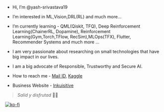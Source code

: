 * Hi, I’m @yash-srivastava19
* I’m interested in ML,Vision,DRL(RL) and much more... 
* I’m currently learning - QML(Qiskit, TFQ), Deep Reinforcement Learning(ChainerRL, Dopamine), Reinforcement Learning(Gym,Torch,TFlow, RecSim),MLOps(TFX), Flutter, Recommender Systems and much more ...
* I am very passionate about researching on small technologies that have big impact in our lives.
* I am a big advocate of Responsible, Trustworthy and Secure AI.
* How to reach me - [Mail ID](mailto:ysrivastava126@gmail.com?&cc=ysrivastava82@gmail.com&subject=Hi%20Yash%20from%20GitHub&body=Hi%20Yash%20I%20am%20%E2%80%A6%20and%20thanks%20for%20prefilling%20this%20email), [Kaggle](https://www.kaggle.com/yashsrivastava51213)

* Business Website - [Inkuisitive](https://www.inkuisitive.xyz/)
> *Salid y disfrutad* 🔴🔵

[![ko-fi](https://ko-fi.com/img/githubbutton_sm.svg)](https://ko-fi.com/P5P3B54O4)
